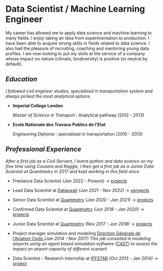 # Data Scientist / Machine Learning Engineer
My career has allowed me to apply data science and machine learning to many fields. I enjoy taking an idea from experimentation to production. I have been able to acquire strong skills in fields related to data science.
I also had the pleasure of recruiting, coaching and mentoring young data profiles.
I am now looking to put my skills at the service of a company whose impact on nature (climate, biodiversity) is positive (or neutral by default).
## *Education*
*I followed civil engineer studies, specialized in transportation system and always picked the most analytical options*
* **Imperial College London**

    *Master of Science in Transport* : Analytical pathway (2012 - 2013) 


* **Ecole Nationale des Travaux Publics de l'Etat**

    *Engineering Diploma* : specialised in transportation  (2010 - 2013)


##  *Professional Experience*
*After a first job as a Civil Servant, I learnt python and  data science on my free time using Cousera and Kaggle, I then got a first job as a Junior Data Scientist at Quantmetry in 2017 and kept working in this field since*
 

* Freelance Data Scientist *(Jan 2022 - Present)*  -> [projects](Quantmetry/Junior/list_of_projects.md)

* Lead Data Scientist at [Dataswati](https://www.dataswati.com/) *(Jan 2021 - Nov 2022)*  -> [vprojects](Dataswati/list_of_projects.md)

* Senior Data Scientist at [Quantmetry](https://www.quantmetry.com/) *(Jan 2020 - Jan 2021)*   -> [projects](Quantmetry/Junior/list_of_projects.md)

* Confirmed Data Scientist at [Quantmetry](https://www.quantmetry.com/) *(Jun 2018 - Jan 2020)*  -> [projects](Quantmetry/Junior/list_of_projects.md)

* Junior Data Scientist at [Quantmetry](https://www.quantmetry.com/) *(Nov 2017 - Jun 2018)* -> [projects](Quantmetry/Junior/list_of_projects.md)




* Project manager simulation and modeling  [Direction Générale de l'Aviation Civile ](https://en.wikipedia.org/wiki/Directorate_General_for_Civil_Aviation_(France)) *(Jan 2014 - Nov 2017)*
*This job consisted in modeling airports using an agent based simulation software ([CAST](https://arc.de/cast-simulation-software/cast-aircraft-simulation/)) to assess the impact on airport capacity of different scenarii*

* Data Scientist - Research Internship at [IFFSTAR](https://iffstar.fr/) *(Oct 2013 - Jan 2014)* -> [project](Quantmetry/Junior/list_of_projects.md)





